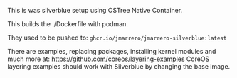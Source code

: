 This is was silverblue setup using OSTree Native Container.

This builds the ./Dockerfile with podman.

They used to be pushed to:
`ghcr.io/jmarrero/jmarrero-silverblue:latest`

There are examples, replacing packages, installing kernel modules and much more at:
https://github.com/coreos/layering-examples
CoreOS layering examples should work with Silverblue by changing the base image.
